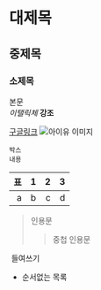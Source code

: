 # 대제목
## 중제목
### 소제목
본문 <br>
*이탤릭체* **강조** <br>

[구글링크](http://google.com)
![아이유 이미지](http://img.hani.co.kr/imgdb/resize/2015/1106/144671413868_20151106.JPG)

```
박스
내용
```

표 | 1 | 2 | 3
---:|:---:|---:|---:
a| b | c|d

> 인용문
>> 중첩 인용문

&nbsp;들여쓰기<br>

+ 순서없는 목록 

